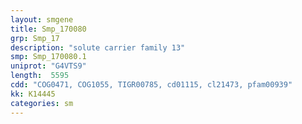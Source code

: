 ```yaml
---
layout: smgene
title: Smp_170080
grp: Smp_17
description: "solute carrier family 13"
smp: Smp_170080.1
uniprot: "G4VTS9"
length:  5595
cdd: "COG0471, COG1055, TIGR00785, cd01115, cl21473, pfam00939"
kk: K14445
categories: sm
---
```


